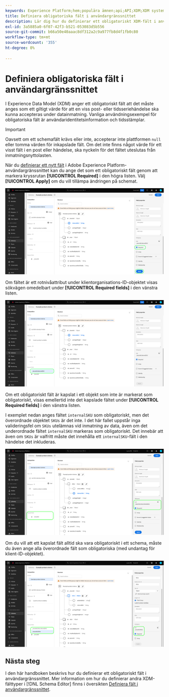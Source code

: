 ```yaml
---
keywords: Experience Platform;hem;populära ämnen;api;API;XDM;XDM system;experience data model;data model;ui;workspace;required;field;
title: Definiera obligatoriska fält i användargränssnittet
description: Lär dig hur du definierar ett obligatoriskt XDM-fält i användargränssnittet för Experience Platform.
exl-id: 3a5885a0-6f07-42f3-b521-053083d5b556
source-git-commit: b66a50e40aaac8df312a2c9a977fb8d4f1fb0c80
workflow-type: tm+mt
source-wordcount: '355'
ht-degree: 0%

---
```


# Definiera obligatoriska fält i användargränssnittet

I Experience Data Model (XDM) anger ett obligatoriskt fält att det måste anges som ett giltigt värde för att en viss post- eller tidsseriehändelse ska kunna accepteras under datainmatning. Vanliga användningsexempel för obligatoriska fält är användaridentitetsinformation och tidsstämplar.

>[!IMPORTANT]
>
>Oavsett om ett schemafält krävs eller inte, accepterar inte plattformen `null` eller tomma värden för inkapslade fält. Om det inte finns något värde för ett visst fält i en post eller händelse, ska nyckeln för det fältet uteslutas från inmatningsnyttolasten.

När du [definierar ett nytt fält](./overview.md#define) i Adobe Experience Platform-användargränssnittet kan du ange det som ett obligatoriskt fält genom att markera kryssrutan **[!UICONTROL Required]** i den högra listen. Välj **[!UICONTROL Apply]** om du vill tillämpa ändringen på schemat.

![Krävs kryssruta](../../images/ui/fields/required/root.png)

Om fältet är ett rotnivåattribut under klientorganisations-ID-objektet visas sökvägen omedelbart under **[!UICONTROL Required fields]** i den vänstra listen.

![Obligatoriskt rotfält](../../images/ui/fields/required/applied.png)

Om ett obligatoriskt fält är kapslat i ett objekt som inte är markerat som obligatoriskt, visas emellertid inte det kapslade fältet under **[!UICONTROL Required fields]** i den vänstra listen.

I exemplet nedan anges fältet `internalSKU` som obligatoriskt, men det överordnade objektet `SKUs` är det inte. I det här fallet uppstår inga valideringsfel om `SKUs` utelämnas vid inmatning av data, även om det underordnade fältet `internalSKU` markeras som obligatoriskt. Det innebär att även om `SKUs` är valfritt måste det innehålla ett `internalSKU`-fält i den händelse det inkluderas.

![Kapslat obligatoriskt fält](../../images/ui/fields/required/nested.png)

Om du vill att ett kapslat fält alltid ska vara obligatoriskt i ett schema, måste du även ange alla överordnade fält som obligatoriska (med undantag för klient-ID-objektet).

![Överordnade och underordnade obligatoriska fält](../../images/ui/fields/required/parent-and-child.png)

## Nästa steg

I den här handboken beskrivs hur du definierar ett obligatoriskt fält i användargränssnittet. Mer information om hur du definierar andra XDM-fälttyper i [!DNL Schema Editor] finns i översikten [Definiera fält i användargränssnittet](./overview.md#special).
